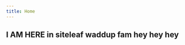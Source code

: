 ```yaml
---
title: Home
---
```


## I AM HERE in siteleaf waddup fam hey hey hey




































<!-- <div class="intro">

	<h1>Aman Srivastava is a freelance graphic designer with a focus on branding, storytelling, and illustration.</h1>

	<h2>Check out <a href="#">his work</a>, learn more <a href="#">about him</a> or <a href="#">high five him</a>.</h2>
</div>

<div class="intro">
	<h1>Check out <a href="#">his work</a>, learn more <a href="#">about him</a> or <a href="#">high five him</a>.</h1>
</div>

</a><a href="#">
	<span>we all do something.</span>
</a>



<a href="#">
	<span>we all do something.</span>
</a>
<a href="#">
	<span>we all do something.</span>
</a>
<a href="#">
	<span>we all do something.</span>
</a>
<a href="#">
	<span>we all do something.</span>
</a>
<a href="#">
	<span>we all do something.</span>
</a>
<a href="#">
	<span>we all do something.</span>
</a>
<a href="#">
	<span>we all do something.</span>
</a>
<a href="#">
	<span>we all do something.</span>
</a>
<a href="#">
	<span>we all do something.</span>
</a> -->
